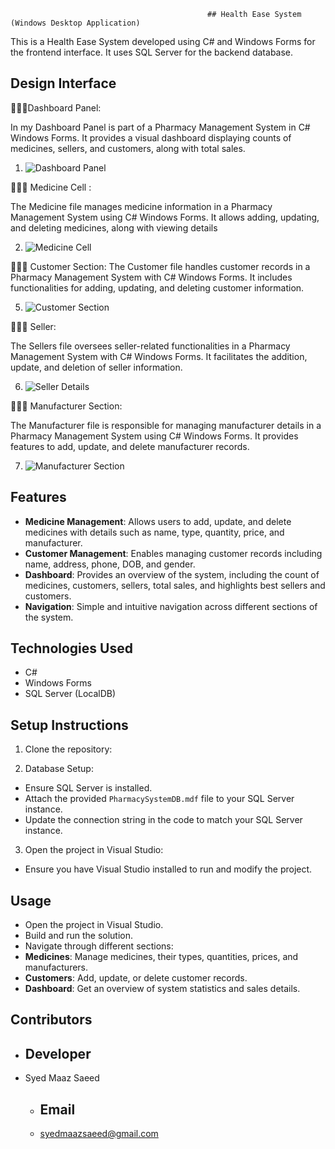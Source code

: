                                                 ## Health Ease System (Windows Desktop Application)

This is a Health Ease System developed using C# and Windows Forms for the frontend interface. It uses SQL Server for the backend database.

## Design Interface 

💫💫💫Dashboard Panel: 

  In my Dashboard Panel  is part of a Pharmacy Management System in C# Windows Forms. It provides a visual dashboard displaying counts of medicines, sellers, and customers, along with total sales. 
  
1. ![Dashboard Panel](Assets/Images/Dashboard-Panel.png)


💫💫💫   Medicine Cell :

   The Medicine file manages medicine information in a Pharmacy Management System using C# Windows Forms. It allows adding, updating, and deleting medicines, along with viewing details

   
  2. ![Medicine Cell](Assets/Images/Medicine-Cell.png)


💫💫💫 Customer Section:
The Customer file handles customer records in a Pharmacy Management System with C# Windows Forms. It includes functionalities for adding, updating, and deleting customer information.


5. ![Customer Section](Assets/Images/Customer-Section.png)


💫💫💫  Seller:

The Sellers file oversees seller-related functionalities in a Pharmacy Management System with C# Windows Forms. It facilitates the addition, update, and deletion of seller information.

   
6. ![Seller Details](Assets/Images/Seller.png)
   

💫💫💫   Manufacturer Section:

   The Manufacturer file is responsible for managing manufacturer details in a Pharmacy Management System using C# Windows Forms. It provides features to add, update, and delete manufacturer records.

7. ![Manufacturer Section](Assets/Images/Manufacturer-Details.png)



## Features

- **Medicine Management**: Allows users to add, update, and delete medicines with details such as name, type, quantity, price, and manufacturer.
- **Customer Management**: Enables managing customer records including name, address, phone, DOB, and gender.
- **Dashboard**: Provides an overview of the system, including the count of medicines, customers, sellers, total sales, and highlights best sellers and customers.
- **Navigation**: Simple and intuitive navigation across different sections of the system.

## Technologies Used

- C#
- Windows Forms
- SQL Server (LocalDB)

## Setup Instructions

1. Clone the repository:

2. Database Setup:
- Ensure SQL Server is installed.
- Attach the provided `PharmacySystemDB.mdf` file to your SQL Server instance.
- Update the connection string in the code to match your SQL Server instance.

3. Open the project in Visual Studio:
- Ensure you have Visual Studio installed to run and modify the project.

## Usage

- Open the project in Visual Studio.
- Build and run the solution.
- Navigate through different sections:
- **Medicines**: Manage medicines, their types, quantities, prices, and manufacturers.
- **Customers**: Add, update, or delete customer records.
- **Dashboard**: Get an overview of system statistics and sales details.

## Contributors

- ## Developer
- Syed Maaz Saeed

  - ## Email
  - syedmaazsaeed@gmail.com


